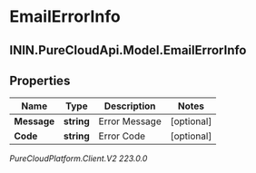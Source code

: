 # EmailErrorInfo

## ININ.PureCloudApi.Model.EmailErrorInfo

## Properties

|Name | Type | Description | Notes|
|------------ | ------------- | ------------- | -------------|
| **Message** | **string** | Error Message | [optional] |
| **Code** | **string** | Error Code | [optional] |



_PureCloudPlatform.Client.V2 223.0.0_
